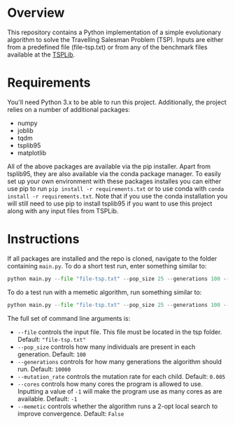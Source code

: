# Overview

This repository contains a Python implementation of a simple evolutionary algorithm to solve the Travelling Salesman Problem (TSP). Inputs are either from a predefined file (file-tsp.txt) or from any of the benchmark files available at the [TSPLib](http://elib.zib.de/pub/mp-testdata/tsp/tsplib/tsplib.html).

# Requirements

You'll need Python 3.x to be able to run this project. Additionally, the project relies on a number of additional packages:
* numpy
* joblib
* tqdm
* tsplib95
* matplotlib

All of the above packages are available via the pip installer. Apart from tsplib95, they are also available via the conda package manager. 
To easily set up your own environment with these packages installes you can either use pip to run `pip install -r requirements.txt` or to use conda with `conda install -r requirements.txt`. Note that if you use the conda installation you will still need to use pip to install tsplib95 if you want to use this project along with any input files from TSPLib.

# Instructions

If all packages are installed and the repo is cloned, navigate to the folder containing `main.py`. To do a short test run, enter something similar to:
```python
python main.py --file "file-tsp.txt" --pop_size 25 --generations 100 --cores 1
```

To do a test run with a memetic algorithm, run something similar to:
```python
python main.py --file "file-tsp.txt" --pop_size 25 --generations 100 --cores 1 --memetic
```

The full set of command line arguments is:
* `--file` controls the input file. This file must be located in the tsp folder. Default: `"file-tsp.txt"`
* `--pop_size` controls how many individuals are present in each generation. Default: `100`
* `--generations` controls for how many generations the algorithm should run. Default: `10000`
* `--mutation_rate` controls the mutation rate for each child. Default: `0.005`
* `--cores` controls how many cores the program is allowed to use. Inputting a value of `-1` will make the program use as many cores as are available. Default: `-1`
* `--memetic` controls whether the algorithm runs a 2-opt local search to improve convergence. Default: `False`

